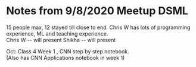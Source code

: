 # Notes from 9/8/2020 Meetup DSML  

15 people max, 12 stayed till close to end. 
Chris W has lots of programming experience, ML and teaching experience.  
Chris W -- will present
Shikha -- will present

Oct: Class 4 Week 1 , CNN step by step notebook.  
(Also has CNN Applications notebook in week 1)
